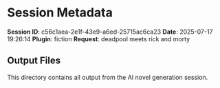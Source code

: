 # Session Metadata

**Session ID**: c56c1aea-2e1f-43e9-a6ed-25715ac6ca23
**Date**: 2025-07-17 19:26:14
**Plugin**: fiction
**Request**: deadpool meets rick and morty

## Output Files

This directory contains all output from the AI novel generation session.
